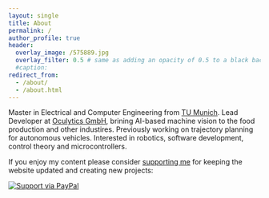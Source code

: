 ```yaml
---
layout: single
title: About
permalink: /
author_profile: true
header:
  overlay_image: /575889.jpg
  overlay_filter: 0.5 # same as adding an opacity of 0.5 to a black background
  #caption:
redirect_from: 
  - /about/
  - /about.html
---
```


Master in Electrical and Computer Engineering from [TU Munich](https://www.ei.tum.de/en/welcome/). 
Lead Developer at [Oculytics GmbH](https://oculytics.com/), brining AI-based machine vision to the food production and other industires.
Previously working on trajectory planning for autonomous vehicles. Interested in robotics, software development, control theory and microcontrollers.

If you enjoy my content please consider [supporting me](https://paypal.me/fpucher) for keeping the website updated and creating new projects:

[![Support via PayPal](https://cdn.rawgit.com/twolfson/paypal-github-button/1.0.0/dist/button.svg)](https://paypal.me/fpucher)
